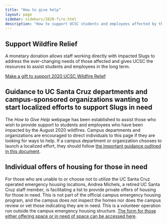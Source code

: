 ```yaml
---
title: "How to give help"
layout: page 
sidebar: sidebars/2020-fire.html
description: "How to support UCSC students and employees affected by the CZU Lightning Complex fire"
---
```


<section class="tachyons">

## Support Wildfire Relief

A monetary donation allows staff working directly with impacted Slugs to address the ever-changing needs of those affected and gives UCSC the resources to assist students and employees in the long term.

[Make a gift to support 2020 UCSC Wildfire Relief](https://2020wildfirerelief.ucsc.edu/?cfpage=project&project_id=36384&t=1598299186)

## Guidance to UC Santa Cruz departments and campus-sponsored organizations wanting to start localized efforts to support Slugs in need

The _How to Give Help_ webpage has been established to assist those who wish to provide support to students and employees who have been impacted by the August 2020 wildfires. Campus departments and organizations are encouraged to direct individuals to this page if they are looking for ways to help. If a campus department or organization chooses to launch a localized effort, they should follow [the important guidance outlined in this document](/fire/files/guidance-for-providing-wildfire-relief.pdf).

## Individual offers of housing for those in need

For those who are unable to or choose not to utilize the UC Santa Cruz operated emergency housing locations, Andrea Michels, a retired UC Santa Cruz staff member, is facilitating a list to provide private offers of housing for those in need. This is not part of the official campus emergency housing program, and the campus does not inspect the homes nor does the campus review or vet those indicating they are in need.  This is a volunteer operation run outside the campus emergency housing structure. [The form for those either offering space or in need of space can be accessed  here](https://docs.google.com/forms/d/e/1FAIpQLSdtIkjCgrCqxSlLJIUK4RvLSSW5HSYi6sDRvtKkYr_YT20OmQ/viewform).

</section>
